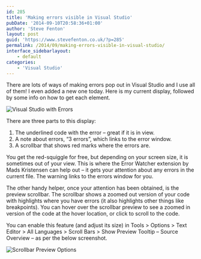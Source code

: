 ```yaml
---
id: 285
title: 'Making errors visible in Visual Studio'
pubDate: '2014-09-10T20:58:36+01:00'
author: 'Steve Fenton'
layout: post
guid: 'https://www.stevefenton.co.uk/?p=285'
permalink: /2014/09/making-errors-visible-in-visual-studio/
interface_sidebarlayout:
    - default
categories:
    - 'Visual Studio'
---
```


There are lots of ways of making errors pop out in Visual Studio and I use all of them! I even added a new one today. Here is my current display, followed by some info on how to get each element.

![Visual Studio with Errors](https://www.stevefenton.co.uk/wp-content/uploads/2015/07/visual-studio-with-errors.png)

There are three parts to this display:

1. The underlined code with the error – great if it is in view.
2. A note about errors, “3 errors”, which links to the error window.
3. A scrollbar that shows red marks where the errors are.

You get the red-squiggle for free, but depending on your screen size, it is sometimes out of your view. This is where the Error Watcher extension by Mads Kristensen can help out – it gets your attention about any errors in the current file. The warning links to the errors window for you.

The other handy helper, once your attention has been obtained, is the preview scrollbar. The scrollbar shows a zoomed out version of your code with highlights where you have errors (it also highlights other things like breakpoints). You can hover over the scrollbar preview to see a zoomed in version of the code at the hover location, or click to scroll to the code.

You can enable this feature (and adjust its size) in Tools &gt; Options &gt; Text Editor &gt; All Languages &gt; Scroll Bars &gt; Show Preview Tooltip – Source Overview – as per the below screenshot.

![Scrollbar Preview Options](https://www.stevefenton.co.uk/wp-content/uploads/2015/07/scrollbar-preview-options.png)